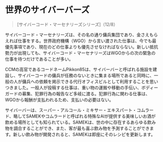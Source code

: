 # 世界のサイバーバーズ
> [サイバーコード・マーセナリーズシリーズ]（12/8）

サイバーコード・マーセナリーズは、その名の通り傭兵集団であり、金さえもらえれば仕事をする。世界政府機構（WGO）から言い渡された仕事は、今でも最優先事項であり、現在のどの仕事よりも優先させなければならない。新しい抵抗勢力が出現しても、サイバーコード・マーセナリーズはWGOからの次の緊急の仕事を待つだけであることが多い。

CCMの高官であるコードネームPikkon85は、サイバーバーと呼ばれる施設を建設し、サイバーコードの傭兵が任務のないときに集まる場所であると同時に、一般の人が傭兵への依頼を掲示できる代行オフィスビルとして利用することを思いつきました。一般人が投稿する仕事は、重い物の運搬や移動の手伝い、ボディーガードの募集、犯罪行為の報告など多岐に渡る。犯罪行為に関わる仕事は、WGOから報酬が支払われるため、支払いの必要はない。

サイバーバーは、スーパー・アルコール・ミキサー・エキスパート・コムラード、略してSAMEKやコムラードと呼ばれる特殊なAIが提供する美味しいお酒が飲める場所としても知られている。SAMEKは、世の中に存在するあらゆる飲み物を調合することができ、また、客が最も喜ぶ飲み物を予測することができます。新しい飲み物が開発されると、SAMEKは即座にそのレシピを更新します。
